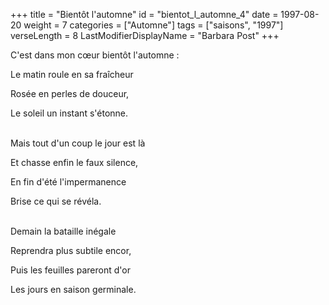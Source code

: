 +++
title = "Bientôt l'automne"
id = "bientot_l_automne_4"
date = 1997-08-20
weight = 7
categories = ["Automne"]
tags = ["saisons", "1997"]
verseLength = 8
LastModifierDisplayName = "Barbara Post"
+++

C'est dans mon cœur bientôt l'automne :

Le matin roule en sa fraîcheur

Rosée en perles de douceur,

Le soleil un instant s'étonne.

 \
Mais tout d'un coup le jour est là

Et chasse enfin le faux silence,

En fin d'été l'impermanence

Brise ce qui se révéla.

 \
Demain la bataille inégale

Reprendra plus subtile encor,

Puis les feuilles pareront d'or

Les jours en saison germinale.
